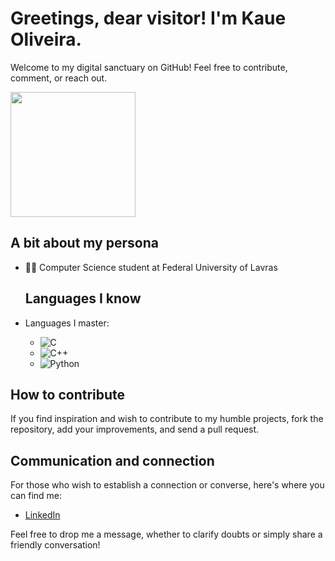 # Greetings, dear visitor! I'm Kaue Oliveira.

Welcome to my digital sanctuary on GitHub! Feel free to contribute, comment, or reach out.

<div style="display: flex; align-items: center;">
  <img src="https://octodex.github.com/images/octobiwan.jpg" width="200"/>
</div>

## A bit about my persona

- 👨‍💻 Computer Science student at Federal University of Lavras

  ## Languages I know

- Languages I master:
  - ![C](https://img.shields.io/badge/-C-00599C?style=flat-square&logo=c&logoColor=white)
  - ![C++](https://img.shields.io/badge/-C++-00599C?style=flat-square&logo=c%2B%2B&logoColor=white)
  - ![Python](https://img.shields.io/badge/-Python-3776AB?style=flat-square&logo=python&logoColor=white)

## How to contribute

If you find inspiration and wish to contribute to my humble projects, fork the repository, add your improvements, and send a pull request.

## Communication and connection

For those who wish to establish a connection or converse, here's where you can find me:

- [LinkedIn](https://www.linkedin.com/in/kau%C3%AA-oliveira-577441258/)

Feel free to drop me a message, whether to clarify doubts or simply share a friendly conversation!

